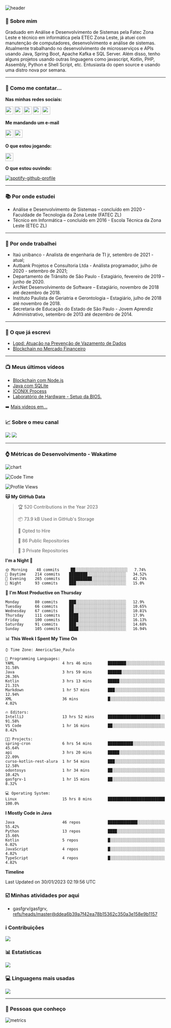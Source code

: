 ![header](img/header.png)

### :bust_in_silhouette: **Sobre mim** 
Graduado em Análise e Desenvolvimento de Sistemas pela Fatec Zona Leste e técnico em informática pela ETEC Zona Leste, já atuei com manutenção de computadores, desenvolvimento e análise de sistemas. Atualmente trabalhando no desenvolvimento de microsserviços e APIs usando Java, Spring Boot, Apache Kafka e SQL Server. Além disso, tenho alguns projetos usando outras linguagens como javascript, Kotlin, PHP, Assembly, Python e Shell Script, etc. Entusiasta do open source e usando uma distro nova por semana.

---

### :calling: **Como me contatar...**

**Nas minhas redes sociais:**

<a href="https://api.whatsapp.com/send?phone=5511930093018"><img src="https://img.shields.io/badge/WhatsApp-25D366?style=for-the-badge&logo=whatsapp&logoColor=white" height=25></a>
<a href="https://www.linkedin.com/in/gustavo-silva-69b84a15b/"><img src="https://img.shields.io/badge/linkedin-%230077B5.svg?&style=for-the-badge&logo=linkedin&logoColor=white" height=25></a>
<a href="https://www.instagram.com/gasfgrv/"><img src="https://img.shields.io/badge/instagram-%23E4405F.svg?&style=for-the-badge&logo=instagram&logoColor=white" height=25></a>
<a href="https://www.facebook.com/gAlmeida11"><img src="https://img.shields.io/badge/Facebook-1877F2?style=for-the-badge&logo=facebook&logoColor=white" height=25></a>
<a href="https://discordapp.com/users/616994765065420801"><img src="https://img.shields.io/badge/Discord-5865F2?style=for-the-badge&logo=discord&logoColor=white" height=25></a>

**Me mandando um e-mail**

<a href="mailto:gustavoalmeidasilva41@gmail.com"><img src="https://img.shields.io/badge/Gmail-D14836?style=for-the-badge&logo=gmail&logoColor=white" height=25></a>
<a href="mailto:gustavo_almeida11@hotmail.com"><img src="https://img.shields.io/badge/Microsoft_Outlook-0078D4?style=for-the-badge&logo=microsoft-outlook&logoColor=white" height=25></a>


**O que estou jogando:**

<a href="https://psnprofiles.com/gustavo_11845"><img src="https://img.shields.io/badge/PlayStation-003791?style=for-the-badge&logo=playstation&logoColor=white" height=25></a>

**O que estou ouvindo:**

[![spotify-github-profile](https://spotify-github-profile.vercel.app/api/view?uid=316iwsuurk4wrc72ys5gle37hpei&cover_image=true&theme=default&bar_color_cover=true)](https://spotify-github-profile.vercel.app/api/view?uid=316iwsuurk4wrc72ys5gle37hpei&redirect=true)

---

### :books: **Por onde estudei**

- Análise e Desenvolvimento de Sistemas – concluído em 2020 - Faculdade de Tecnologia da Zona Leste (FATEC ZL)
- Técnico em Informática – concluído em 2016 - Escola Técnica da Zona Leste (ETEC ZL)

---

### :briefcase: **Por onde trabalhei**

- Itaú unibanco - Analista de engenharia de TI jr, setembro de 2021 - atual;
- Autbank Projetos e Consultoria Ltda - Análista programador, julho de 2020 - setembro de 2021;
- Departamento de Trânsito de São Paulo - Estagiário, fevereiro de 2019 – junho de 2020.
- ArcNet Desenvolvimento de Software – Estagiário, novembro de 2018 até dezembro de 2018.
- Instituto Paulista de Geriatria e Gerontologia – Estagiário, julho de 2018 até novembro de 2018.
- Secretaria de Educação do Estado de São Paulo - Jovem Aprendiz Administrativo, setembro de 2013 até  dezembro de 2014.

---

### :page_facing_up: **O que já escrevi**

- [Lgpd: Atuação na Prevenção de Vazamento de Dados](https://even3.blob.core.windows.net/even3publicacoes-assets/tcc/428254-lgpd-atuacao-na-prevencao-de-vazamento-de-dados-282544.pdf)
- [Blockchain no Mercado Financeiro](https://www.linkedin.com/pulse/blockchain-mercado-financeiro-gustavo-silva/)

---

### :tv: **Meus últimos vídeos**   

<!-- YOUTUBE:START -->
- [Blockchain com Node.js](https://www.youtube.com/watch?v=8kxP_VkRicA)
- [Java com SQLite](https://www.youtube.com/watch?v=7SEDCJzaeb8)
- [ICONIX Process](https://www.youtube.com/watch?v=c8M5Q30f9h4)
- [Laboratório de Hardware - Setup da BIOS.](https://www.youtube.com/watch?v=pDuf8UUzL0Q)
<!-- YOUTUBE:END -->
   
➡️ [Mais videos em...](https://www.youtube.com/channel/UCXKb8To1OWsDy6dqf4oM-_g)

###  :chart_with_upwards_trend: **Sobre o meu canal**  
![](https://img.shields.io/youtube/channel/views/UCXKb8To1OWsDy6dqf4oM-_g?style=for-the-badge)
![](https://img.shields.io/youtube/channel/subscribers/UCXKb8To1OWsDy6dqf4oM-_g?style=for-the-badge)

---

### :watch: **Métricas de Desenvolvimento - Wakatime**

![chart](charts/bar_graph.png)

<!--START_SECTION:waka-->
![Code Time](http://img.shields.io/badge/Code%20Time-15%20hrs%2024%20mins-blue)

![Profile Views](http://img.shields.io/badge/Profile%20Views-223-blue)

**🐱 My GitHub Data** 

> 🏆 520 Contributions in the Year 2023
 > 
> 📦 73.9 kB Used in GitHub's Storage 
 > 
> 💼 Opted to Hire
 > 
> 📜 86 Public Repositories 
 > 
> 🔑 3 Private Repositories  
 > 
**I'm a Night 🦉** 

```text
🌞 Morning    48 commits     ██░░░░░░░░░░░░░░░░░░░░░░░   7.74% 
🌆 Daytime    214 commits    ████████░░░░░░░░░░░░░░░░░   34.52% 
🌃 Evening    265 commits    ██████████░░░░░░░░░░░░░░░   42.74% 
🌙 Night      93 commits     ███░░░░░░░░░░░░░░░░░░░░░░   15.0%

```
📅 **I'm Most Productive on Thursday** 

```text
Monday       80 commits     ███░░░░░░░░░░░░░░░░░░░░░░   12.9% 
Tuesday      66 commits     ██░░░░░░░░░░░░░░░░░░░░░░░   10.65% 
Wednesday    67 commits     ██░░░░░░░░░░░░░░░░░░░░░░░   10.81% 
Thursday     111 commits    ████░░░░░░░░░░░░░░░░░░░░░   17.9% 
Friday       100 commits    ████░░░░░░░░░░░░░░░░░░░░░   16.13% 
Saturday     91 commits     ███░░░░░░░░░░░░░░░░░░░░░░   14.68% 
Sunday       105 commits    ████░░░░░░░░░░░░░░░░░░░░░   16.94%

```


📊 **This Week I Spent My Time On** 

```text
⌚︎ Time Zone: America/Sao_Paulo

💬 Programming Languages: 
YAML                     4 hrs 46 mins       ████████░░░░░░░░░░░░░░░░░   31.58% 
Java                     3 hrs 59 mins       ██████░░░░░░░░░░░░░░░░░░░   26.36% 
Kotlin                   3 hrs 13 mins       █████░░░░░░░░░░░░░░░░░░░░   21.31% 
Markdown                 1 hr 57 mins        ███░░░░░░░░░░░░░░░░░░░░░░   12.94% 
XML                      36 mins             █░░░░░░░░░░░░░░░░░░░░░░░░   4.02%

🔥 Editors: 
IntelliJ                 13 hrs 52 mins      ███████████████████████░░   91.58% 
VS Code                  1 hr 16 mins        ██░░░░░░░░░░░░░░░░░░░░░░░   8.42%

🐱‍💻 Projects: 
spring-cron              6 hrs 54 mins       ███████████░░░░░░░░░░░░░░   45.64% 
api                      3 hrs 20 mins       █████░░░░░░░░░░░░░░░░░░░░   22.09% 
curso-kotlin-rest-alura  1 hr 54 mins        ███░░░░░░░░░░░░░░░░░░░░░░   12.58% 
odontosys                1 hr 34 mins        ██░░░░░░░░░░░░░░░░░░░░░░░   10.42% 
gasfgrv-1                1 hr 15 mins        ██░░░░░░░░░░░░░░░░░░░░░░░   8.32%

💻 Operating System: 
Linux                    15 hrs 8 mins       █████████████████████████   100.0%

```

**I Mostly Code in Java** 

```text
Java                     46 repos            █████████████░░░░░░░░░░░░   55.42% 
Python                   13 repos            ████░░░░░░░░░░░░░░░░░░░░░   15.66% 
Kotlin                   5 repos             █░░░░░░░░░░░░░░░░░░░░░░░░   6.02% 
JavaScript               4 repos             █░░░░░░░░░░░░░░░░░░░░░░░░   4.82% 
TypeScript               4 repos             █░░░░░░░░░░░░░░░░░░░░░░░░   4.82%

```


**Timeline**



 Last Updated on 30/01/2023 02:19:56 UTC
<!--END_SECTION:waka-->

### :ballot_box_with_check: **Minhas atividades por aqui**

<!-- START gadpp -->
- gasfgrv/gasfgrv, [refs/heads/master@ddea6b39a7f42ea78b15362c350a3e158e9b1157](https://github.com/gasfgrv/gasfgrv/commit/ddea6b39a7f42ea78b15362c350a3e158e9b1157)
<!-- END gadpp -->

### :information_source: **Contribuições**

![](https://github-readme-streak-stats.herokuapp.com/?user=gasfgrv&theme=nord&date_format=j/n/Y)

### :bar_chart: **Estatísticas**

![](https://github-readme-stats.vercel.app/api?username=gasfgrv&theme=nord)

### :computer: **Linguagens mais usadas**

![](https://github-readme-stats.vercel.app/api/top-langs/?username=gasfgrv&theme=nord)

---

### :busts_in_silhouette: **Pessoas que conheço**

![metrics](img/github-metrics.svg)
